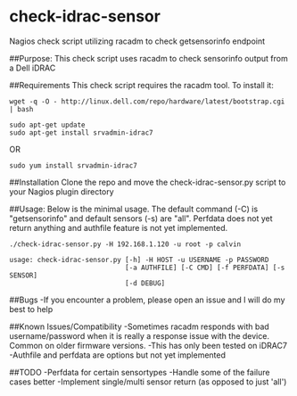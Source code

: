 # check-idrac-sensor
Nagios check script utilizing racadm to check getsensorinfo endpoint

##Purpose:
This check script uses racadm to check sensorinfo output from a Dell iDRAC

##Requirements
This check script requires the racadm tool. To install it:
```
wget -q -O - http://linux.dell.com/repo/hardware/latest/bootstrap.cgi | bash
```
```
sudo apt-get update
sudo apt-get install srvadmin-idrac7
```
OR
```
sudo yum install srvadmin-idrac7
```

##Installation
Clone the repo and move the check-idrac-sensor.py script to your Nagios plugin directory

##Usage:
Below is the minimal usage. The default command (-C) is "getsensorinfo" and default sensors (-s) are "all". Perfdata does not yet return anything and authfile feature is not yet implemented. 
```
./check-idrac-sensor.py -H 192.168.1.120 -u root -p calvin

usage: check-idrac-sensor.py [-h] -H HOST -u USERNAME -p PASSWORD
                             [-a AUTHFILE] [-C CMD] [-f PERFDATA] [-s SENSOR]
                             [-d DEBUG]
```

##Bugs
-If you encounter a problem, please open an issue and I will do my best to help

##Known Issues/Compatibility
-Sometimes racadm responds with bad username/password when it is really a response issue with the device. Common on older firmware versions. 
-This has only been tested on iDRAC7
-Authfile and perfdata are options but not yet implemented

##TODO
-Perfdata for certain sensortypes
-Handle some of the failure cases better
-Implement single/multi sensor return (as opposed to just 'all')
